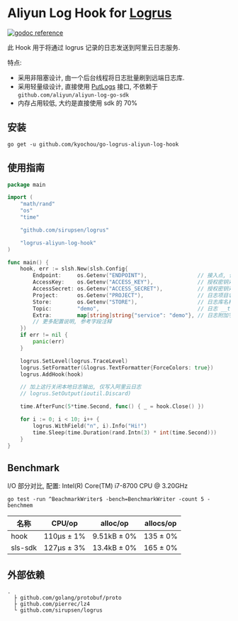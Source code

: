 #  Aliyun Log Hook for [Logrus](https://github.com/sirupsen/logrus)

[![godoc reference](https://godoc.org/logrus-aliyun-log-hook?status.svg)](https://godoc.org/logrus-aliyun-log-hook)

此 Hook 用于将通过 logrus 记录的日志发送到阿里云日志服务. 

特点:

- 采用非阻塞设计, 由一个后台线程将日志批量刷到远端日志库.
- 采用轻量级设计, 直接使用 [PutLogs](https://help.aliyun.com/document_detail/29026.html) 接口, 不依赖于 `github.com/aliyun/aliyun-log-go-sdk`
- 内存占用较低, 大约是直接使用 sdk 的 70%

## 安装

`go get -u github.com/kyochou/go-logrus-aliyun-log-hook`

## 使用指南

```go
package main

import (
	"math/rand"
	"os"
	"time"

	"github.com/sirupsen/logrus"

	"logrus-aliyun-log-hook"
)

func main() {
	hook, err := slsh.New(slsh.Config{
		Endpoint:     os.Getenv("ENDPOINT"),                // 接入点, 例如: "cn-hangzhou-intranet.log.aliyuncs.com",
		AccessKey:    os.Getenv("ACCESS_KEY"),              // 授权密钥对: key
		AccessSecret: os.Getenv("ACCESS_SECRET"),           // 授权密钥对: secret
		Project:      os.Getenv("PROJECT"),                 // 日志项目名称
		Store:        os.Getenv("STORE"),                   // 日志库名称
		Topic:        "demo",                               // 日志 __topic__ 字段
		Extra:        map[string]string{"service": "demo"}, // 日志附加字段, 可选
		// 更多配置说明, 参考字段注释
	})
	if err != nil {
		panic(err)
	}

	logrus.SetLevel(logrus.TraceLevel)
	logrus.SetFormatter(&logrus.TextFormatter{ForceColors: true})
	logrus.AddHook(hook)

	// 加上这行关闭本地日志输出, 仅写入阿里云日志
	// logrus.SetOutput(ioutil.Discard)

	time.AfterFunc(5*time.Second, func() { _ = hook.Close() })

	for i := 0; i < 10; i++ {
		logrus.WithField("n", i).Info("Hi!")
		time.Sleep(time.Duration(rand.Intn(3) * int(time.Second)))
	}
}

```

## Benchmark

I/O 部分对比, 配置: Intel(R) Core(TM) i7-8700 CPU @ 3.20GHz

`go test -run ^BeachmarkWriter$ -bench=BenchmarkWriter -count 5 -benchmem `

| 名称    | CPU/op     | alloc/op    | allocs/op |
| ------- | ---------- | ----------- | --------- |
| hook    | 110µs ± 1% | 9.51kB ± 0% | 135 ± 0%  |
| sls-sdk | 127µs ± 3% | 13.4kB ± 0% | 165 ± 0%  |

## 外部依赖

```
.
  ├ github.com/golang/protobuf/proto
  ├ github.com/pierrec/lz4
  └ github.com/sirupsen/logrus
```
